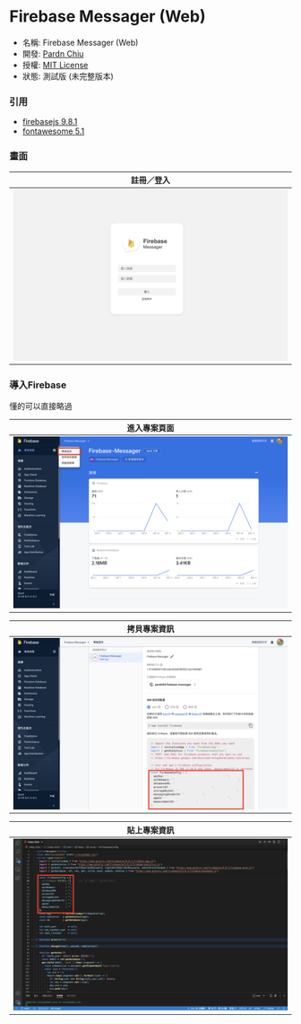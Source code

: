 # Firebase Messager (Web)

- 名稱: Firebase Messager (Web)
- 開發: [Pardn Chiu](mailto:chiuchingwei@icloud.com)
- 授權: [MIT License](./LICENSE)
- 狀態: 測試版 (未完整版本)

### 引用

- [firebasejs 9.8.1](https://firebase.google.com/docs/web/setup)
- [fontawesome 5.1](https://fontawesome.com)
### 畫面

| 註冊／登入 |
| --- |
| ![login](./preview/login.png)

### 導入Firebase

懂的可以直接略過

| 進入專案頁面 |
| --- |
| ![project-index](./preview/project-index.png) |

| 拷貝專案資訊 |
| --- |
| ![project-index](./preview/copy-data.png) |

| 貼上專案資訊 |
| --- |
| ![project-index](./preview/paste-data.png) |


